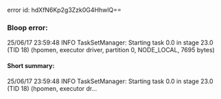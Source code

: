 error id: hdXfN6Kp2g3Zzk0G4HhwlQ==
### Bloop error:

25/06/17 23:59:48 INFO TaskSetManager: Starting task 0.0 in stage 23.0 (TID 18) (hpomen, executor driver, partition 0, NODE_LOCAL, 7695 bytes)
#### Short summary: 

25/06/17 23:59:48 INFO TaskSetManager: Starting task 0.0 in stage 23.0 (TID 18) (hpomen, executor dr...